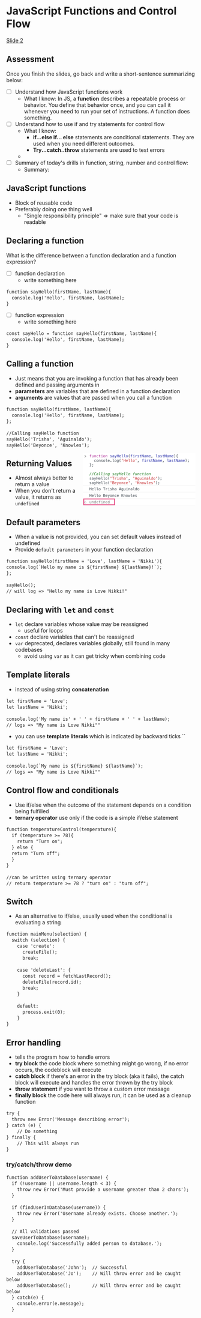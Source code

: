 # JavaScript Functions and Control Flow
[Slide 2](https://thinkful.slides.com/thinkful/js-functions-conditionals#/) 

## Assessment
Once you finish the slides, go back and write a short-sentence summarizing below:
- [  ] Understand how JavaScript functions work
    * What I know: In JS, a **function** describes a repeatable process or behavior. You define that behavior once, and you can call it whenever you need to run your set of instructions. A function does something. 
- [  ] Understand how to use if and try statements for control flow
    * What I know: 
        * **if...else if... else** statements are conditional statements. They are used when you need different outcomes. 
        * **Try...catch..throw** statements are used to test errors
    *
- [  ]  Summary of today's drills in function, string, number and control flow:
    * Summary: 

## JavaScript functions
* Block of reusable code 
* Preferably doing one thing well 
    * "Single responsibility principle" => make sure that your code is readable
    
    
## Declaring a function
What is the difference between a function declaration and a function expression?
- [  ] function declaration
    * write something here
```
function sayHello(firstName, lastName){
  console.log('Hello', firstName, lastName);
}
```
- [  ] function expression
    * write something here
```
const sayHello = function sayHello(firstName, lastName){
  console.log('Hello', firstName, lastName);
}
```

## Calling a function 
* Just means that you are invoking a function that has already been defined and passing arguments in
* **parameters** are variables that are defined in a function declaration 
* **arguments** are values that are passed when you call a function

```
function sayHello(firstName, lastName){
  console.log('Hello', firstName, lastName);
};

//Calling sayHello function
sayHello('Trisha', 'Aguinaldo');
sayHello('Beyonce', 'Knowles');

```

<img align="right" width="300" src="Screen Shot 2018-10-27 at 7.49.03 PM.png" alt="undefined value" />

## Returning Values
* Almost always better to return a value 
* When you don't return a value, it returns as `undefined`

## Default parameters
* When a value is not provided, you can set default values instead of undefined
* Provide `default parameters` in your function declaration

```
function sayHello(firstName = 'Love', lastName = 'Nikki'){
console.log(`Hello my name is ${firstName} ${lastName}!`);
};

sayHello();
// will log => "Hello my name is Love Nikki!"

```
## Declaring with `let` and `const`
* `let` declare variables whose value may be reassigned
    * useful for loops
* `const` declare variables that can't be reassigned
* `var` deprecated, declares variables globally, still found in many codebases
    * avoid using `var` as it can get tricky when combining code

## Template literals
* instead of using string **concatenation**
```
let firstName = 'Love';
let lastName = 'Nikki';

console.log('My name is' + ' ' + firstName + ' ' + lastName);
// logs => "My name is Love Nikki""
```
* you can use **template literals** which is indicated by backward ticks ``
```
let firstName = 'Love';
let lastName = 'Nikki';

console.log(`My name is ${firstName} ${lastName}`);
// logs => "My name is Love Nikki""
```

## Control flow and conditionals
* Use if/else when the outcome of the statement depends on a condition being fulfilled
* **ternary operator** use only if the code is a simple if/else statement
```
function temperatureControl(temperature){
  if (temperature >= 78){
    return "Turn on";
  } else {
  return "Turn off";
  }
}

//can be written using ternary operator
// return temperature >= 78 ? "turn on" : "turn off";
```


## Switch
* As an alternative to if/else, usually used when the conditional is evaluating a string
```
function mainMenu(selection) {
  switch (selection) {
    case 'create':
      createFile();
      break;

    case 'deleteLast': {
      const record = fetchLastRecord();
      deleteFile(record.id);
      break;
    }

    default:
      process.exit(0);
    }
}
```
## Error handling
* tells the program how to handle errors
* **try block** the code block where something might go wrong, if no error occurs, the codeblock will execute
* **catch block** if there's an error in the try block (aka it fails), the catch block will execute and handles the error thrown by the try block
* **throw statement** if you want to throw a custom error message
* **finally block** the code here will always run, it can be used as a cleanup function
```
try {
  throw new Error('Message describing error');
} catch (e) {
    // Do something
} finally {
    // This will always run
}

```
### try/catch/throw demo
```
function addUserToDatabase(username) {
  if (!username || username.length < 3) {
    throw new Error('Must provide a username greater than 2 chars');
  }

  if (findUserInDatabase(username)) {
    throw new Error('Username already exists. Choose another.');
  }

  // All validations passed
  saveUserToDatabase(username);
    console.log('Successfully added person to database.');
  }

  try {
    addUserToDatabase('John');  // Successful
    addUserToDatabase('Jo');    // Will throw error and be caught below   
    addUserToDatabase();        // Will throw error and be caught below
  } catch(e) {
    console.error(e.message);
  }
```

